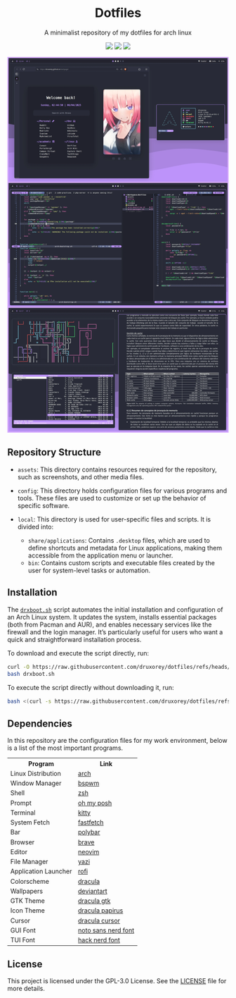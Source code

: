 <h1 align="center">Dotfiles</h1>

<p align="center">A minimalist repository of my dotfiles for arch linux</p>

<p align="center">
<a href="https://www.deviantart.com/druxorey/gallery/94231956/wallpapers-for-dracula"><img src="https://img.shields.io/badge/wallpapers-BD93F9?style=for-the-badge"></a>
<a href="#installation"><img src="https://img.shields.io/badge/installation-FF79C6?style=for-the-badge"></a>
<a href="https://github.com/druxorey/dotfiles/tree/main/local/bin"><img src="https://img.shields.io/badge/scripts-BD93F9?style=for-the-badge"></a>
</p>

![Desktop Screenshot](/assets/rice-2025-04-06.webp)

## Repository Structure

- `assets`: This directory contains resources required for the repository, such as screenshots, and other media files.

- `config`: This directory holds configuration files for various programs and tools. These files are used to customize or set up the behavior of specific software.

- `local`: This directory is used for user-specific files and scripts. It is divided into:
	- `share/applications`: Contains `.desktop` files, which are used to define shortcuts and metadata for Linux applications, making them accessible from the application menu or launcher.
	- `bin`: Contains custom scripts and executable files created by the user for system-level tasks or automation.

## Installation

The [`drxboot.sh`](drxboot.sh) script automates the initial installation and configuration of an Arch Linux system. It updates the system, installs essential packages (both from Pacman and AUR), and enables necessary services like the firewall and the login manager. It’s particularly useful for users who want a quick and straightforward installation process.

To download and execute the script directly, run:

```bash
curl -O https://raw.githubusercontent.com/druxorey/dotfiles/refs/heads/main/drxboot.sh
bash drxboot.sh
```

To execute the script directly without downloading it, run:

```bash
bash <(curl -s https://raw.githubusercontent.com/druxorey/dotfiles/refs/heads/main/drxboot.sh)
```

## Dependencies

In this repository are the configuration files for my work environment, below is a list of the most important programs.

<table align="center">
	<tr>
		<th>Program</th>
		<th>Link</th>
	</tr>
	<tr>
		<td>Linux Distribution</td>
		<td><a href="https://github.com/archlinux/linux">arch</a></td>
	</tr>
	<tr>
		<td>Window Manager</td>
		<td><a href="https://github.com/baskerville/bspwm">bspwm</a></td>
	</tr>
	<tr>
		<td>Shell</td>
		<td><a href="https://github.com/zsh-users/zsh">zsh</a></td>
	</tr>
	<tr>
		<td>Prompt</td>
		<td><a href="https://github.com/JanDeDobbeleer/oh-my-posh">oh my posh</a></td>
	</tr>
	<tr>
		<td>Terminal</td>
		<td><a href="https://github.com/kovidgoyal/kitty">kitty</a></td>
	</tr>
	<tr>
		<td>System Fetch</td>
		<td><a href="https://github.com/fastfetch-cli/fastfetch">fastfetch</a></td>
	</tr>
	<tr>
		<td>Bar</td>
		<td><a href="https://github.com/polybar/polybar">polybar</a></td>
	</tr>
	<tr>
		<td>Browser</td>
		<td><a href="https://github.com/brave/brave-browser">brave</a></td>
	</tr>
	<tr>
		<td>Editor</td>
		<td><a href="https://github.com/neovim/neovim">neovim</a></td>
	</tr>
	<tr>
		<td>File Manager</td>
		<td><a href="https://github.com/sxyazi/yazi">yazi</a></td>
	</tr>
	<tr>
		<td>Application Launcher</td>
		<td><a href="https://github.com/adi1090x/rofi">rofi</a></td>
	</tr>
	<tr>
		<td>Colorscheme</td>
		<td><a href="https://draculatheme.com/">dracula</a></td>
	</tr>
	<tr>
		<td>Wallpapers</td>
		<td><a href="https://www.deviantart.com/druxorey">deviantart</a></td>
	</tr>
	<tr>
		<td>GTK Theme</td>
		<td><a href="https://draculatheme.com/gtk">dracula gtk</a></td>
	</tr>
	<tr>
		<td>Icon Theme</td>
		<td><a href="https://draculatheme.com/gtk">dracula papirus</a></td>
	</tr>
	<tr>
		<td>Cursor</td>
		<td><a href="https://www.gnome-look.org/p/1669262/">dracula cursor</a></td>
	</tr>
	<tr>
		<td>GUI Font</td>
		<td><a href="https://github.com/ryanoasis/nerd-fonts/releases/download/v3.2.1/Noto.zip">noto sans nerd font</a>
		</td>
	</tr>
	<tr>
		<td>TUI Font</td>
		<td><a href="https://github.com/ryanoasis/nerd-fonts/releases/download/v3.2.1/Hack.zip">hack nerd font</a></td>
	</tr>
</table>

## License

This project is licensed under the GPL-3.0 License. See the [LICENSE](LICENSE) file for more details.

